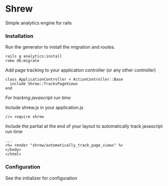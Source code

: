 # Shrew


Simple analytics engine for rails

### Installation

Run the generator to install the migration and routes.

```
rails g analytics:install
rake db:migrate
```

Add page tracking to your application controller (or any other controller)

```
class ApplicationController < ActionController::Base
  include Shrew::TracksPageViews
end
```

*For tracking javascript run time*

Include shrew.js in your application.js

```
//= require shrew
```

Include the partial at the end of your layout to automatically track javascript run time

```
...
<%= render "shrew/automatically_track_page_views" %>
</body>
</html>
```

### Configuration

See the initializer for configuration